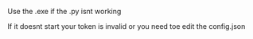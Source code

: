 Use the .exe if the .py isnt working

If it doesnt start your token is invalid or 
you need toe edit the config.json
